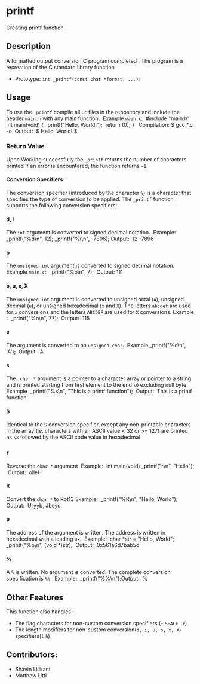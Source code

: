 # printf
Creating printf function 
​
## Description
A formatted output conversion C program completed . The program is a recreation of the C standard library function
​
* Prototype: `int _printf(const char *format, ...);`
​
## Usage 
To use the `_printf` compile all `.c` files in the repository and include the header `main.h` with any main function.
​
Example `main.c`:
​
#include "main.h"
​
int main(void)
{
    _printf("Hello, World!");
​
    return (0);
}
​
​
Compilation:
$ gcc *.c -o 
​
Output:
​
$
Hello, World!
$
​
### Return Value
Upon Working successfully the `_printf` returns the number of characters printed
If an error is encountered, the function returns `-1`.
​
#### Conversion Specifiers
The conversion specifier (introduced by the character `%`) is a character that
specifies the type of conversion to be applied. The `_printf` function
supports the following conversion specifiers:
​
#### d, i
The `int` argument is converted to signed decimal notation.
​
Example:
​
    _printf("%d\n", 12);
	_printf("%i\n", -7896);
​
Output:
​
12
-7896
​
​
#### b
The `unsigned int` argument is converted to signed decimal notation.
​
Example `main.c`:
​
    _printf("%b\n", 7);
​
Output:
​
111
​
​
#### o, u, x, X
The `unsigned int` argument is converted to unsigned octal (`o`), unsigned
decimal (`u`), or unsigned hexadecimal (`x` and `X`). The letters `abcdef` are
used for `x` conversions and the letters `ABCDEF` are used for `X` conversions.
​
Example :
​
    _printf("%o\n", 77);
​
Output:
​
115
​
#### c
The argument is converted to an `unsigned char`.
​
Example
​
    _printf("%c\n", 'A');
​
Output:
​
A
​
​
#### s
The ` char *` argument  is a pointer to a character array or
pointer to a string and is printed starting from first element to the end `\0` 
excluding null byte
​
Example
​
    _printf("%s\n", "This is a printf function");
​
Output:
​
This is a printf function
​
​
#### S
Identical to the `S` conversion specifier, except any non-printable characters
in the array (ie. characters with an ASCII value < 32 or >= 127) are printed
as `\x` followed by the ASCII code value in hexadecimal
​
### r
Reverse  the `char *` argument
​
Example:
​
int main(void)
    _printf("r\n", "Hello");
​
Output:
​
olleH
​
​
#### R
 Convert the `char *` to Rot13 
Example:
​
    _printf("%R\n", "Hello, World");
​
Output:
​
Uryyb, Jbeyq
​
​
#### p
The address of the argument is written. The address is written in hexadecimal
with a leading `0x`.
​
Example:
​
    char *str = "Hello, World";
    _printf("%p\n", (void *)str);
​
Output:
​
0x561a6d7bab5d
​
​
#### %
A `%` is written. No argument is converted. The complete conversion
specification is `%%`.
​
Example:
​
    _printf("%%\n");
​
Output:
​
%
​
​
## Other Features
This function also handles :
* The flag characters for non-custom conversion specifiers (`+` `SPACE ` `#`)
* The length modifiers for non-custom conversion(`d, i, u, o, x, X`) specifiers(`l` `h`) 
​
## Contributors:
* Shavin Lillkant
* Matthew Utti
